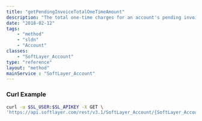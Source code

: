 ```yaml
---
title: "getPendingInvoiceTotalOneTimeAmount"
description: "The total one-time charges for an account's pending invoice, if one exists. In other words, it is the sum of one-time charges, setup fees, and labor fees. It does not include taxes."
date: "2018-02-12"
tags:
    - "method"
    - "sldn"
    - "Account"
classes:
    - "SoftLayer_Account"
type: "reference"
layout: "method"
mainService : "SoftLayer_Account"
---
```


### Curl Example
```bash
curl -u $SL_USER:$SL_APIKEY -X GET \
'https://api.softlayer.com/rest/v3.1/SoftLayer_Account/{SoftLayer_AccountID}/getPendingInvoiceTotalOneTimeAmount'
```
